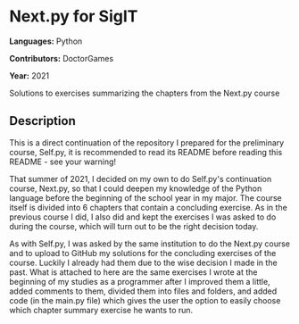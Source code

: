 # Next.py for SigIT #

**Languages:** Python

**Contributors:** DoctorGames

**Year:** 2021 


Solutions to exercises summarizing the chapters from the Next.py course

## Description ##
This is a direct continuation of the repository I prepared for the preliminary course, Self.py, it is recommended to read its README before reading this README - see your warning!

That summer of 2021, I decided on my own to do Self.py's continuation course, Next.py, so that I could deepen my knowledge of the Python language before the beginning of the school year in my major.
The course itself is divided into 6 chapters that contain a concluding exercise. As in the previous course I did, I also did and kept the exercises I was asked to do during the course, which will turn out to be the right decision today.

As with Self.py, I was asked by the same institution to do the Next.py course and to upload to GitHub my solutions for the concluding exercises of the course. Luckily I already had them due to the wise decision I made in the past. What is attached to here are the same exercises I wrote at the beginning of my studies as a programmer after I improved them a little, added comments to them, divided them into files and folders, and added code (in the main.py file) which gives the user the option to easily choose which chapter summary exercise he wants to run.
